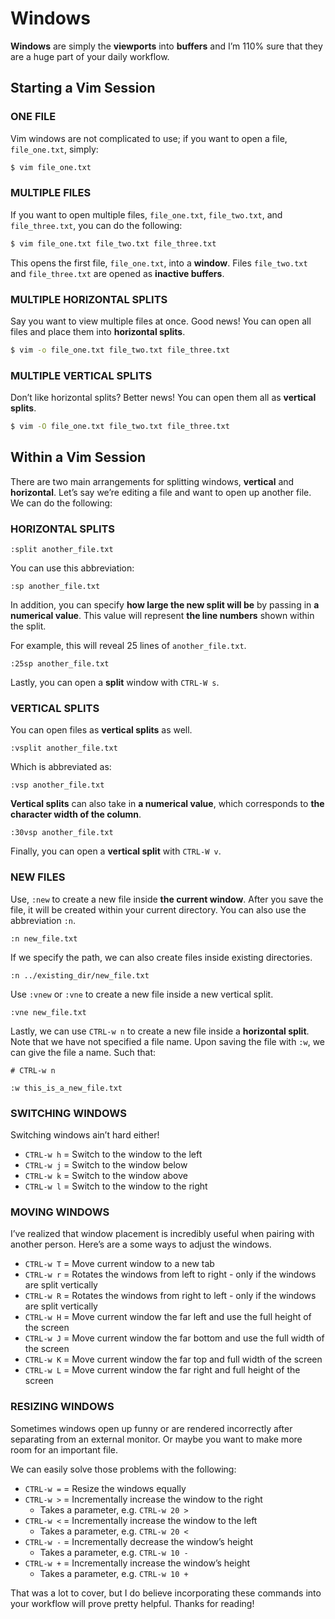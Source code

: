 # Windows

**Windows** are simply the **viewports** into **buffers** and I’m 110% sure that they are a huge part of your daily workflow.

## Starting a Vim Session

### ONE FILE

Vim windows are not complicated to use; if you want to open a file, `file_one.txt`, simply:

```bash
$ vim file_one.txt
```

### MULTIPLE FILES

If you want to open multiple files, `file_one.txt`, `file_two.txt`, and `file_three.txt`, you can do the following:

```bash
$ vim file_one.txt file_two.txt file_three.txt
```

This opens the first file, `file_one.txt`, into a **window**. Files `file_two.txt` and `file_three.txt` are opened as **inactive buffers**.

### MULTIPLE HORIZONTAL SPLITS

Say you want to view multiple files at once. Good news! You can open all files and place them into **horizontal splits**.

```bash
$ vim -o file_one.txt file_two.txt file_three.txt
```

### MULTIPLE VERTICAL SPLITS

Don’t like horizontal splits? Better news! You can open them all as **vertical splits**.

```bash
$ vim -O file_one.txt file_two.txt file_three.txt
```

## Within a Vim Session

There are two main arrangements for splitting windows, **vertical** and **horizontal**. Let’s say we’re editing a file and want to open up another file. We can do the following:

### HORIZONTAL SPLITS

```vim
:split another_file.txt
```

You can use this abbreviation:

```vim
:sp another_file.txt
```

In addition, you can specify **how large the new split will be** by passing in **a numerical value**. This value will represent **the line numbers** shown within the split.

For example, this will reveal 25 lines of `another_file.txt`.

```vim
:25sp another_file.txt
```

Lastly, you can open a **split** window with `CTRL-W s`.

### VERTICAL SPLITS

You can open files as **vertical splits** as well.

```vim
:vsplit another_file.txt
```

Which is abbreviated as:

```vim
:vsp another_file.txt
```

**Vertical splits** can also take in **a numerical value**, which corresponds to **the character width of the column**.

```vim
:30vsp another_file.txt
```

Finally, you can open a **vertical split** with `CTRL-W v`.


### NEW FILES

Use, `:new` to create a new file inside **the current window**. After you save the file, it will be created within your current directory. You can also use the abbreviation `:n`.

```vim
:n new_file.txt
```

If we specify the path, we can also create files inside existing directories.

```vim
:n ../existing_dir/new_file.txt
```

Use `:vnew` or `:vne` to create a new file inside a new vertical split.

```vim
:vne new_file.txt
```

Lastly, we can use `CTRL-w n` to create a new file inside a **horizontal split**. Note that we have not specified a file name. Upon saving the file with `:w`, we can give the file a name. Such that:

```vim
# CTRL-w n

:w this_is_a_new_file.txt
```

### SWITCHING WINDOWS

Switching windows ain’t hard either!

- `CTRL-w h` = Switch to the window to the left
- `CTRL-w j` = Switch to the window below
- `CTRL-w k` = Switch to the window above
- `CTRL-w l` = Switch to the window to the right


### MOVING WINDOWS

I’ve realized that window placement is incredibly useful when pairing with another person. Here’s are a some ways to adjust the windows.

- `CTRL-w T` = Move current window to a new tab
- `CTRL-w r` = Rotates the windows from left to right - only if the windows are split vertically
- `CTRL-w R` = Rotates the windows from right to left - only if the windows are split vertically
- `CTRL-w H` = Move current window the far left and use the full height of the screen
- `CTRL-w J` = Move current window the far bottom and use the full width of the screen
- `CTRL-w K` = Move current window the far top and full width of the screen
- `CTRL-w L` = Move current window the far right and full height of the screen

### RESIZING WINDOWS

Sometimes windows open up funny or are rendered incorrectly after separating from an external monitor. Or maybe you want to make more room for an important file.

We can easily solve those problems with the following:

- `CTRL-w =` = Resize the windows equally
- `CTRL-w >` = Incrementally increase the window to the right
    - Takes a parameter, e.g. `CTRL-w 20 >`
- `CTRL-w <` = Incrementally increase the window to the left
    - Takes a parameter, e.g. `CTRL-w 20 <`
- `CTRL-w -` = Incrementally decrease the window’s height
    - Takes a parameter, e.g. `CTRL-w 10 -`
- `CTRL-w +` = Incrementally increase the window’s height
    - Takes a parameter, e.g. `CTRL-w 10 +`


That was a lot to cover, but I do believe incorporating these commands into your workflow will prove pretty helpful. Thanks for reading!



